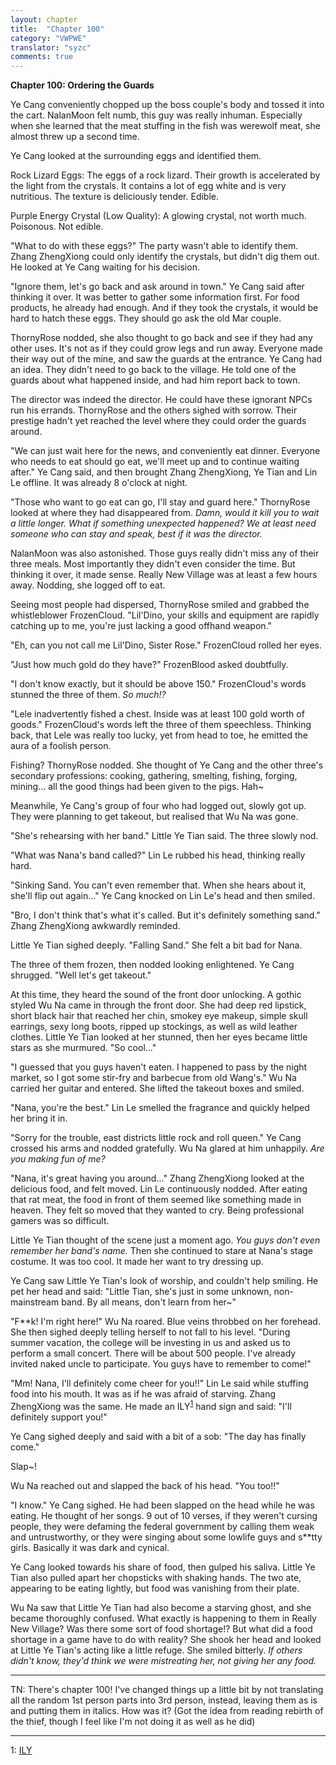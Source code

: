 ```yaml
---
layout: chapter
title:  "Chapter 100"
category: "VWPWE"
translator: "syzc"
comments: true
---
```


**Chapter 100: Ordering the Guards**
 
Ye Cang conveniently chopped up the boss couple's body and tossed it into the cart. NalanMoon felt numb, this guy was really inhuman. Especially when she learned that the meat stuffing in the fish was werewolf meat, she almost threw up a second time.
 
Ye Cang looked at the surrounding eggs and identified them.
 
Rock Lizard Eggs: The eggs of a rock lizard. Their growth is accelerated by the light from the crystals. It contains a lot of egg white and is very nutritious. The texture is deliciously tender. Edible.
 
Purple Energy Crystal (Low Quality): A glowing crystal, not worth much. Poisonous. Not edible.
 
"What to do with these eggs?" The party wasn't able to identify them. Zhang ZhengXiong could only identify the crystals, but didn't dig them out. He looked at Ye Cang waiting for his decision.
 
"Ignore them, let's go back and ask around in town." Ye Cang said after thinking it over. It was better to gather some information first. For food products, he already had enough. And if they took the crystals, it would be hard to hatch these eggs. They should go ask the old Mar couple.
 
ThornyRose nodded, she also thought to go back and see if they had any other uses. It's not as if they could grow legs and run away. Everyone made their way out of the mine, and saw the guards at the entrance. Ye Cang had an idea. They didn't need to go back to the village. He told one of the guards about what happened inside, and had him report back to town.
 
The director was indeed the director. He could have these ignorant NPCs run his errands. ThornyRose and the others sighed with sorrow. Their prestige hadn't yet reached the level where they could order the guards around.
 
"We can just wait here for the news, and conveniently eat dinner. Everyone who needs to eat should go eat, we'll meet up and to continue waiting after." Ye Cang said, and then brought Zhang ZhengXiong, Ye Tian and Lin Le offline. It was already 8 o'clock at night.
 
"Those who want to go eat can go, I'll stay and guard here." ThornyRose looked at where they had disappeared from. *Damn, would it kill you to wait a little longer. What if something unexpected happened? We at least need someone who can stay and speak, best if it was the director.*
 
NalanMoon was also astonished. Those guys really didn't miss any of their three meals. Most importantly they didn't even consider the time. But thinking it over, it made sense. Really New Village was at least a few hours away. Nodding, she logged off to eat.
 
Seeing most people had dispersed, ThornyRose smiled and grabbed the whistleblower FrozenCloud. "Lil'Dino, your skills and equipment are rapidly catching up to me, you're just lacking a good offhand weapon."
 
"Eh, can you not call me Lil'Dino, Sister Rose." FrozenCloud rolled her eyes.
 
"Just how much gold do they have?" FrozenBlood asked doubtfully.
 
"I don't know exactly, but it should be above 150." FrozenCloud's words stunned the three of them. *So much!?*
 
"Lele inadvertently fished a chest. Inside was at least 100 gold worth of goods." FrozenCloud's words left the three of them speechless. Thinking back, that Lele was really too lucky, yet from head to toe, he emitted the aura of a foolish person.
 
Fishing? ThornyRose nodded. She thought of Ye Cang and the other three's secondary professions: cooking, gathering, smelting, fishing, forging, mining... all the good things had been given to the pigs. Hah~
 
Meanwhile, Ye Cang's group of four who had logged out, slowly got up. They were planning to get takeout, but realised that Wu Na was gone.
 
"She's rehearsing with her band." Little Ye Tian said. The three slowly nod.
 
"What was Nana's band called?" Lin Le rubbed his head, thinking really hard.
 
"Sinking Sand. You can't even remember that. When she hears about it, she'll flip out again..." Ye Cang knocked on Lin Le's head and then smiled.
 
"Bro, I don't think that's what it's called. But it's definitely something sand." Zhang ZhengXiong awkwardly reminded.
 
Little Ye Tian sighed deeply. "Falling Sand." She felt a bit bad for Nana.
 
The three of them frozen, then nodded looking enlightened. Ye Cang shrugged. "Well let's get takeout."
 
At this time, they heard the sound of the front door unlocking. A gothic styled Wu Na came in through the front door. She had deep red lipstick, short black hair that reached her chin, smokey eye makeup, simple skull earrings, sexy long boots, ripped up stockings, as well as wild leather clothes. Little Ye Tian looked at her stunned, then her eyes became little stars as she murmured. "So cool..."
 
"I guessed that you guys haven't eaten. I happened to pass by the night market, so I got some stir-fry and barbecue from old Wang's." Wu Na carried her guitar and entered. She lifted the takeout boxes and smiled.
 
"Nana, you're the best." Lin Le smelled the fragrance and quickly helped her bring it in.
 
"Sorry for the trouble, east districts little rock and roll queen." Ye Cang crossed his arms and nodded gratefully. Wu Na glared at him unhappily. *Are you making fun of me?*
 
"Nana, it's great having you around..." Zhang ZhengXiong looked at the delicious food, and felt moved. Lin Le continuously nodded. After eating that rat meat, the food in front of them seemed like something made in heaven. They felt so moved that they wanted to cry. Being professional gamers was so difficult.
 
Little Ye Tian thought of the scene just a moment ago. *You guys don't even remember her band's name.* Then she continued to stare at Nana's stage costume. It was too cool. It made her want to try dressing up.
 
Ye Cang saw Little Ye Tian's look of worship, and couldn't help smiling. He pet her head and said: "Little Tian, she's just in some unknown, non-mainstream band. By all means, don't learn from her~"
 
"F\*\*k! I'm right here!" Wu Na roared. Blue veins throbbed on her forehead. She then sighed deeply telling herself to not fall to his level. "During summer vacation, the college will be investing in us and asked us to perform a small concert. There will be about 500 people. I've already invited naked uncle to participate. You guys have to remember to come!"
 
"Mm! Nana, I'll definitely come cheer for you!!" Lin Le said while stuffing food into his mouth. It was as if he was afraid of starving. Zhang ZhengXiong was the same. He made an ILY<sup>[1](#footnote1)</sup> hand sign and said: "I'll definitely support you!"
 
Ye Cang sighed deeply and said with a bit of a sob: "The day has finally come."
 
Slap~!
 
Wu Na reached out and slapped the back of his head. "You too!!"
 
"I know." Ye Cang sighed. He had been slapped on the head while he was eating. He thought of her songs. 9 out of 10 verses, if they weren't cursing people, they were defaming the federal government by calling them weak and untrustworthy, or they were singing about some lowlife guys and s\*\*tty girls. Basically it was dark and cynical.
 
Ye Cang looked towards his share of food, then gulped his saliva. Little Ye Tian also pulled apart her chopsticks with shaking hands. The two ate, appearing to be eating lightly, but food was vanishing from their plate.
 
Wu Na saw that Little Ye Tian had also become a starving ghost, and she became thoroughly confused. What exactly is happening to them in Really New Village? Was there some sort of food shortage!? But what did a food shortage in a game have to do with reality? She shook her head and looked at Little Ye Tian's acting like a little refuge. She smiled bitterly. *If others didn't know, they'd think we were mistreating her, not giving her any food.*
 
---

TN: There's chapter 100! I've changed things up a little bit by not translating all the random 1st person parts into 3rd person, instead, leaving them as is and putting them in italics. How was it? (Got the idea from reading rebirth of the thief, though I feel like I'm not doing it as well as he did)

---

<a name="footnote1">1</a>: <a href="https://en.wikipedia.org/wiki/ILY_sign">ILY</a>

